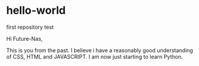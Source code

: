# hello-world
first repository test

Hi Future-Nas, 

This is you from the past. I believe i have a reasonably good understanding of CSS, HTML and JAVASCRIPT. I am now just starting to learn Python.
